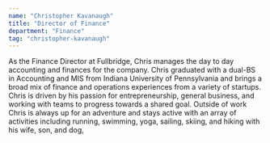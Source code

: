 ```yaml
---
name: "Christopher Kavanaugh"
title: "Director of Finance"
department: "Finance"
tag: "christopher-kavanaugh"
---
```

As the Finance Director at Fullbridge, Chris manages the day to day accounting and finances for the company. Chris graduated with a dual-BS in Accounting and MIS from Indiana University of Pennsylvania and brings a broad mix of finance and operations experiences from a variety of startups. Chris is driven by his passion for entrepreneurship, general business, and working with teams to progress towards a shared goal. Outside of work Chris is always up for an adventure and stays active with an array of activities including running, swimming, yoga, sailing, skiing, and hiking with his wife, son, and dog,
